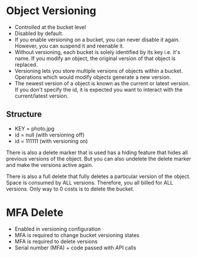 # Object Versioning

* Controlled at the bucket level
* Disabled by default.
* If you enable versioning on a bucket, you can never disable it again. However, you can suspend it and reenable it.
* Without versioning, each bucket is solely identified by its key i.e. it's name. If you modify an object, the original version of that object is replaced.
* Versioning lets you store multiple versions of objects within a bucket. Operations which would modify objects generate a new version.
* The newest version of a object is known as the current or latest version. If you don't specify the id, it is expected you want to interact with the current/latest version.

## Structure

* KEY = photo.jpg
* id = null (with versioning off)
* id = 111111 (with versioning on)

There is also a delete marker that is used has a hiding feature that hides all previous versions of the object. But you can also undelete the delete marker and make the versions active again.

There is also a full delete that fully deletes a particular version of the object.
Space is consumed by ALL versions. Therefore, you all billed for ALL versions. Only way to 0 costs is to delete the bucket.

# MFA Delete

* Enabled in versioning configuration
* MFA is required to change bucket versioning states
* MFA is required to delete versions
* Serial number (MFA) + code passed with API calls

